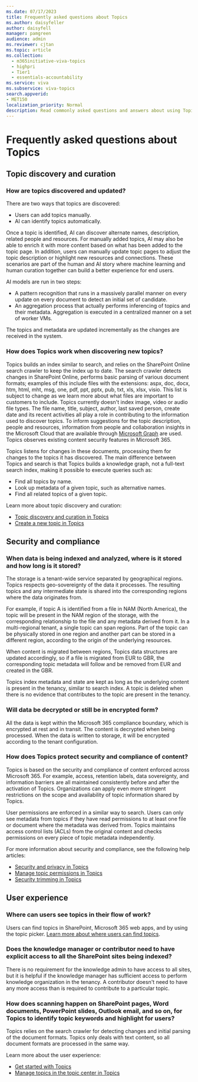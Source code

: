 ```yaml
---
ms.date: 07/17/2023
title: Frequently asked questions about Topics
ms.author: daisyfeller
author: daisyfell
manager: pamgreen
audience: admin
ms.reviewer: cjtan
ms.topic: article
ms.collection:
  - m365initiative-viva-topics
  - highpri
  - Tier1
  - essentials-accountability
ms.service: viva 
ms.subservice: viva-topics 
search.appverid:
- MET150  
localization_priority: Normal
description: Read commonly asked questions and answers about using Topics.
---
```


# Frequently asked questions about Topics

## Topic discovery and curation

### How are topics discovered and updated?

There are two ways that topics are discovered:

- Users can add topics manually.
- AI can identify topics automatically.

Once a topic is identified, AI can discover alternate names, description, related people and resources. For manually added topics, AI may also be able to enrich it with more content based on what has been added to the topic page. In addition, users can manually update topic pages to adjust the topic description or highlight new resources and connections. These scenarios are part of the human and AI story where machine learning and human curation together can build a better experience for end users.

AI models are run in two steps:

- A pattern recognition that runs in a massively parallel manner on every update on every document to detect an initial set of candidate.
- An aggregation process that actually performs inferencing of topics and their metadata. Aggregation is executed in a centralized manner on a set of worker VMs.

The topics and metadata are updated incrementally as the changes are received in the system.

### How does Topics work when discovering new topics?

Topics builds an index similar to search, and relies on the SharePoint Online search crawler to keep the index up to date. The search crawler detects changes in SharePoint Online, performs basic parsing of various document formats; examples of this include files with the extensions: aspx, doc, docx, htm, html, mht, msg, one, pdf, ppt, pptx, pub, txt, xls, xlsx, visio. This list is subject to change as we learn more about what files are important to customers to include. Topics currently doesn't index image, video or audio file types. The file name, title, subject, author, last saved person, create date and its recent activities all play a role in contributing to the information used to discover topics. To inform suggestions for the topic description, people and resources, information from people and collaboration insights in the Microsoft Cloud that are available through [Microsoft Graph](/graph/overview) are used. Topics observes existing content security features in Microsoft 365.

Topics listens for changes in these documents, processing them for changes to the topics it has discovered. The main difference between Topics and search is that Topics builds a knowledge graph, not a full-text search index, making it possible to execute queries such as:

- Find all topics by name.
- Look up metadata of a given topic, such as alternative names.
- Find all related topics of a given topic.

Learn more about topic discovery and curation:

- [Topic discovery and curation in Topics](topic-experiences-discovery-curation.md)
- [Create a new topic in Topics](create-a-topic.md)

## Security and compliance

### When data is being indexed and analyzed, where is it stored and how long is it stored?

The storage is a tenant-wide service separated by geographical regions. Topics respects geo-sovereignty of the data it processes. The resulting topics and any intermediate state is shared into the corresponding regions where the data originates from.

For example, if topic A is identified from a file in NAM (North America), the topic will be present in the NAM region of the storage, with the corresponding relationship to the file and any metadata derived from it. In a multi-regional tenant, a single topic can span regions. Part of the topic can be physically stored in one region and another part can be stored in a different region, according to the origin of the underlying resources.

When content is migrated between regions, Topics data structures are updated accordingly, so if a file is migrated from EUR to GBR, the corresponding topic metadata will follow and be removed from EUR and created in the GBR.

Topics index metadata and state are kept as long as the underlying content is present in the tenancy, similar to search index. A topic is deleted when there is no evidence that contributes to the topic are present in the tenancy.

### Will data be decrypted or still be in encrypted form?

All the data is kept within the Microsoft 365 compliance boundary, which is encrypted at rest and in transit. The content is decrypted when being processed. When the data is written to storage, it will be encrypted according to the tenant configuration.

### How does Topics protect security and compliance of content?

Topics is based on the security and compliance of content enforced across Microsoft 365. For example, access, retention labels, data sovereignty, and information barriers are all maintained consistently before and after the activation of Topics. Organizations can apply even more stringent restrictions on the scope and availability of topic information shared by Topics.  

User permissions are enforced in a similar way to search. Users can only see metadata from topics if they have read permissions to at least one file or document where the metadata was derived from. Topics maintains access control lists (ACLs) from the original content and checks permissions on every piece of topic metadata independently.

For more information about security and compliance, see the following help articles:

- [Security and privacy in Topics](topic-experiences-security-privacy.md)
- [Manage topic permissions in Topics](topic-experiences-user-permissions.md)
- [Security trimming in Topics](topic-experiences-security-trimming.md)

## User experience

### Where can users see topics in their flow of work?

Users can find topics in SharePoint, Microsoft 365 web apps, and by using the topic picker. [Learn more about where users can find topics](where-to-find-topics.md).

### Does the knowledge manager or contributor need to have explicit access to all the SharePoint sites being indexed?

There is no requirement for the knowledge admin to have access to all sites, but it is helpful if the knowledge manager has sufficient access to perform knowledge organization in the tenancy. A contributor doesn't need to have any more access than is required to contribute to a particular topic.

### How does scanning happen on SharePoint pages, Word documents, PowerPoint slides, Outlook email, and so on, for Topics to identify topic keywords and highlight for users?

Topics relies on the search crawler for detecting changes and initial parsing of the document formats. Topics only deals with text content, so all document formats are processed in the same way.

Learn more about the user experience:

- [Get started with Topics](get-started-with-viva-topics.md)
- [Manage topics in the topic center in Topics](manage-topics.md)
